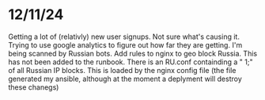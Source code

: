 # 12/11/24
Getting a lot of (relativly) new user signups. Not sure what's causing it. Trying to use google analytics to figure out how far they are getting. 
I'm being scanned by Russian bots.
Add rules to nginx to geo block Russia. This has not been added to the runbook. There is an RU.conf containding a "<CIDR> 1;" of all Russian IP blocks. This is loaded by the nginx config file (the file generated my ansible, although at the moment a deplyment will destroy these chanegs)
